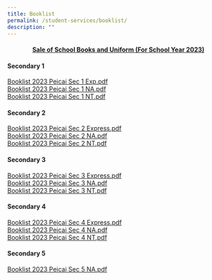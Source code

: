```yaml
---
title: Booklist
permalink: /student-services/booklist/
description: ""
---
```

<h4 style="text-align: center;"><strong><u>Sale of School Books and Uniform (For School Year 2023)</u></strong></h4>
<h4><strong>Secondary 1</strong></h4>
<p><a href="/files/Booklist%202023%20PCSS%20%20Sec%201Exp.pdf" target="">Booklist 2023 Peicai Sec 1 Exp.pdf</a><br><a href="/files/Booklist%202023%20PCSS%20%20Sec%201NA.pdf" target="">Booklist 2023 Peicai Sec 1 NA.pdf</a><br><a href="/files/Booklist%202023%20PCSS%20%20Sec%201NT.pdf" target="">Booklist 2023 Peicai Sec 1 NT.pdf</a></p>
<h4><strong>Secondary 2</strong></h4>
<p><a href="/files/booklist 2024 peicai sec 2 exp.pdf" target="">Booklist 2023 Peicai Sec 2 Express.pdf</a><br><a href="/files/booklist 2024 peicai sec 2 na.pdf" target="">Booklist 2023 Peicai Sec 2 NA.pdf</a><br><a href="/files/booklist 2024 peicai sec 2 nt.pdf" target="">Booklist 2023 Peicai Sec 2 NT.pdf</a></p>
<h4><strong>Secondary 3</strong></h4>
<p><a href="/files/Booklist%202023%20PCSS%20%20Sec%203%20Exp.pdf" target="">Booklist 2023 Peicai Sec 3 Express.pdf</a><br><a href="/files/Booklist%202023%20PCSS%20%20Sec%203NA.pdf" target="">Booklist 2023 Peicai Sec 3 NA.pdf</a><br><a href="/files/Booklist%202023%20PCSS%20%20Sec%203NT.pdf" target="">Booklist 2023 Peicai Sec 3 NT.pdf</a></p>
<h4><strong>Secondary 4</strong></h4>
<p><a href="/files/Booklist%202023%20PCSS%20%20Sec%204%20Exp.pdf" target="">Booklist 2023 Peicai Sec 4 Express.pdf</a><br><a href="/files/Booklist%202023%20PCSS%20%20Sec%204NA.pdf" target="">Booklist 2023 Peicai Sec 4 NA.pdf</a><br><a href="/files/Booklist%202023%20PCSS%20%20Sec%204NT.pdf" target="">Booklist 2023 Peicai Sec 4 NT.pdf</a></p>
<h4><strong>Secondary 5</strong></h4>
<p><a href="/files/Booklist%202023%20PCSS%20%20Sec%205NA.pdf" target="">Booklist 2023 Peicai Sec 5 NA.pdf</a></p>